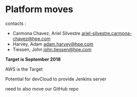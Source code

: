 # Platform moves

contacts : 
* Carmona Chavez, Ariel Silvestre <ariel-silvestre.carmona-chavez@hpe.com>
* Harvey, Adam <adam.harvey@hpe.com>
* Tiessen, John <john.tiessen@hpe.com>


**Target is September 2018**


AWS is the Target

Potential for devCloud to provide Jenkins server

need to also move our GitHub repo